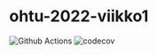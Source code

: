 # ohtu-2022-viikko1

![Github Actions](https://github.com/brontto/ohtu-2022-viikko1/workflows/CI/badge.svg)
![[codecov](https://codecov.io/gh/brontto/ohtu-2022-viikko1/branch/main/graph/badge.svg?token=97YUBHQP8H)](https://codecov.io/gh/brontto/ohtu-2022-viikko1)

